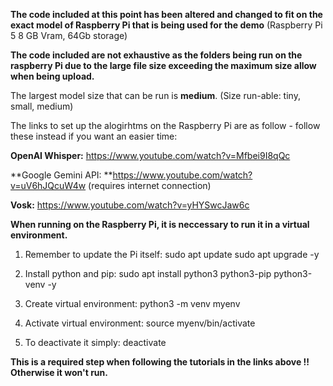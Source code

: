 **The code included at this point has been altered and changed to fit on the exact model of Raspberry Pi that is being used for the demo** (Raspberry Pi 5 8 GB Vram, 64Gb storage)

**The code included are not exhaustive as the folders being run on the raspberry Pi due to the large file size exceeding the maximum size allow when being upload.**

The largest model size that can be run is **medium**. (Size run-able: tiny, small, medium) 

The links to set up the alogirhtms on the Raspberry Pi are as follow - follow these instead if you want an easier time: 

**OpenAI Whisper:** https://www.youtube.com/watch?v=Mfbei9I8qQc

**Google Gemini API: **https://www.youtube.com/watch?v=uV6hJQcuW4w (requires internet connection)

**Vosk:** https://www.youtube.com/watch?v=yHYSwcJaw6c


**When running on the Raspberry Pi, it is neccessary to run it in a virtual environment.**

1) Remember to update the Pi itself:
  sudo apt update
  sudo apt upgrade -y

2) Install python and pip:
  sudo apt install python3 python3-pip python3-venv -y

3) Create virtual environment:
  python3 -m venv myenv

4) Activate virtual environment:
  source myenv/bin/activate

5) To deactivate it simply:
  deactivate

**This is a required step when following the tutorials in the links above !! Otherwise it won't run.**

